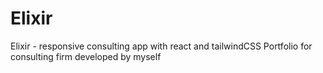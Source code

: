 # Elixir
Elixir - responsive consulting app with react and tailwindCSS
Portfolio for consulting firm developed by myself
